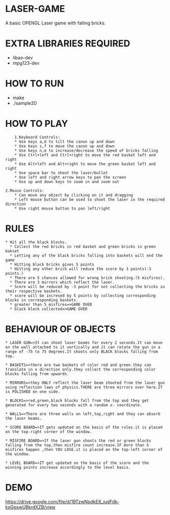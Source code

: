 # LASER-GAME
A basic OPENGL Laser game with falling bricks. 

# EXTRA LIBRARIES REQUIRED
  * libao-dev
  * mpg123-dev
  
# HOW TO RUN
  * make
  * ./sample2D

# HOW TO PLAY

        1.Keyboard Controls:
		* Use keys a,d to tilt the canon up and down
		* Use keys s,f to move the canon up and down 
		* Use keys n,m to increase/decrease the speed of bricks falling
		* Use Ctrl+left and Ctrl+right to move the red basket left and right
		* Use Alt+left and Alt+right to move the green basket left and right
		* Use space bar to shoot the laser/bullet
		* Use left and right arrow keys to pan the screen
		* Use up and down keys to zoom in and zoom out

	2.Mouse Controls:
		* Can move any object by clicking on it and dragging
		* Left mouse button can be used to shoot the laser in the required direction
		* Use right mouse button to pan left/right

# RULES
    * Hit all the black blocks.
	  * Collect the red bricks in red basket and green bricks in green bakset 
	  * Letting any of the black bricks falling into baskets will end the game
	  * Hitting black bricks gives 5 points
	  * Hitting any other brick will reduce the score by 3 points(-3 points.)
	  * There are 5 chances allowed for wrong brick shooting.(5 misfires).
	  * There are 3 mirrors which reflect the laser.
	  * Score will be reduced by -3 point for not collecting the bricks in their respective baskets.
	  * score will be incresed by 5 points by collecting corresponding blocks in corresponding baskets.
	  * greater than 5 misfires=>GAME OVER
	  * black block collected=>GAME OVER
	 
# BEHAVIOUR OF OBJECTS

	* LASER GUN=>It can shoot laser beams for every 2 seconds.It can move on the wall attached to it vertically and it can rotate the gun in a range of -75 to 75 degrees.It shoots only BLACK blocks falling from top.

	* BASKETS=>there are two baskets of color red and green.they can translate in x direction only.they collect the corresponding color blocks falling from upwards.

	* MIRRORS=>they ONLY reflect the laser beam shooted from the laser gun using reflection laws of physics.THERE are three mirrors over here.IT is POLISHED on one side.

	* BLOCKS=>red,green,black blocks fall from the top and they get generated for every two seconds with a random x- coordinate.

	* WALLS=>There are three walls on left,top,right and they can absorb the laser beams.

	* SCORE BOARD=>IT gets updated on the basis of the rules.it is placed on the top-right corner of the window.

	* MISFIRE BOARD=>If the laser gun shoots the red or green blocks falling from the top,then misfire count increase.IF more than 5 misfires happen ,then YOU LOSE.it is placed on the top-left corner of the window.

	* LEVEL BOARD=>IT get updated on the basis of the score and the winning points increase accordingly to the level basis.

# DEMO
https://drive.google.com/file/d/1BTzwNpdkE8_iudFdk-kxGpswUBkrdXZB/view 
